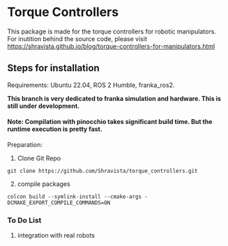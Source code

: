 # Torque Controllers

This package is made for the torque controllers for robotic manipulators. For inutition behind the source code, please visit https://shravista.github.io/blog/torque-controllers-for-manipulators.html

## Steps for installation
Requirements: Ubuntu 22.04, ROS 2 Humble, franka_ros2.

<b>This branch is very dedicated to franka simulation and hardware. This is still under development.</b>

#### Note: Compilation with pinocchio takes significant build time. But the runtime execution is pretty fast.

Preparation:
1. Clone Git Repo
```
git clone https://github.com/Shravista/torque_controllers.git
```
2. compile packages
```
colcon build --symlink-install --cmake-args -DCMAKE_EXPORT_COMPILE_COMMANDS=ON
```

### To Do List
1. integration with real robots

